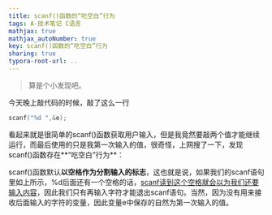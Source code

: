 ```yaml
---
title: scanf()函数的“吃空白”行为
tags: A-技术笔记 C语言
mathjax: true
mathjax_autoNumber: true
key: scanf()函数的“吃空白”行为
sharing: true
typora-root-url: ..
---
```


> 算是个小发现吧。

<!--more-->

今天晚上敲代码的时候，敲了这么一行

``` c
scanf("%d ",&e);
```

看起来就是很简单的scanf()函数获取用户输入，但是我竟然要敲两个值才能继续运行，而最后使用的只是我第一次输入的值，很奇怪，上网搜了一下，发现scanf()函数存在**“吃空白”行为**：

scanf()函数默认**以空格作为分割输入的标志**，这也就是说，如果我们的scanf语句里如上所示，%d后面还有一个空格的话，<u>scanf读到这个空格就会以为我们还要输入内容</u>，因此我们只有再输入字符才能退出scanf语句。当然，因为没有用来接收后面输入的字符的变量，因此变量e中保存的自然为第一次输入的值。